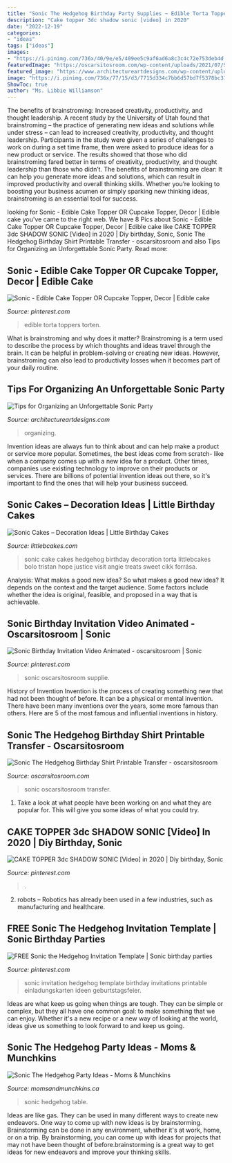 ```yaml
---
title: "Sonic The Hedgehog Birthday Party Supplies ~ Edible Torta Toppers Torten"
description: "Cake topper 3dc shadow sonic [video] in 2020"
date: "2022-12-19"
categories:
- "ideas"
tags: ["ideas"]
images:
- "https://i.pinimg.com/736x/40/9e/e5/409ee5c9af6ad6a8c3c4c72e753deb4d.jpg"
featuredImage: "https://oscarsitosroom.com/wp-content/uploads/2021/07/SONIC-SHIRT-731x1024.jpg"
featured_image: "https://www.architectureartdesigns.com/wp-content/uploads/2020/11/1-2.jpg"
image: "https://i.pinimg.com/736x/77/15/d3/7715d334c7bb6d57bd7f5378bc316a28.jpg"
ShowToc: true
author: "Ms. Libbie Williamson"
---
```



The benefits of brainstroming: Increased creativity, productivity, and thought leadership.
A recent study by the University of Utah found that brainstroming – the practice of generating new ideas and solutions while under stress – can lead to increased creativity, productivity, and thought leadership. Participants in the study were given a series of challenges to work on during a set time frame, then were asked to produce ideas for a new product or service. The results showed that those who did brainstroming fared better in terms of creativity, productivity, and thought leadership than those who didn’t.
The benefits of brainstroming are clear: It can help you generate more ideas and solutions, which can result in improved productivity and overall thinking skills. Whether you’re looking to boosting your business acumen or simply sparking new thinking ideas, brainstroming is an essential tool for success.

	

		
looking for Sonic - Edible Cake Topper OR Cupcake Topper, Decor | Edible cake you've came to the right web. We have 8 Pics about Sonic - Edible Cake Topper OR Cupcake Topper, Decor | Edible cake like CAKE TOPPER 3dc SHADOW SONIC [Video] in 2020 | Diy birthday, Sonic, Sonic The Hedgehog Birthday Shirt Printable Transfer - oscarsitosroom and also Tips for Organizing an Unforgettable Sonic Party. Read more:
		
    
## Sonic - Edible Cake Topper OR Cupcake Topper, Decor | Edible Cake

<img loading=lazy src="https://i.pinimg.com/736x/d5/be/d7/d5bed75ee2ccf7611e956dfe968f8c36.jpg" onerror="this.onerror=null;this.src='https://tse2.mm.bing.net/th?id=OIP.GBxjVGxaKnEaqFFx-82h0QHaG7&amp;pid=15.1';" alt="Sonic - Edible Cake Topper OR Cupcake Topper, Decor | Edible cake">

_Source: pinterest.com_

>edible torta toppers torten. 

	

What is brainstroming and why does it matter?
Brainstroming is a term used to describe the process by which thoughts and ideas travel through the brain. It can be helpful in problem-solving or creating new ideas. However, brainstroming can also lead to productivity losses when it becomes part of your daily routine.

    
## Tips For Organizing An Unforgettable Sonic Party

<img loading=lazy src="https://www.architectureartdesigns.com/wp-content/uploads/2020/11/1-2.jpg" onerror="this.onerror=null;this.src='https://tse1.mm.bing.net/th?id=OIP.JXaG-qTubYBFZZ9TR4672QHaKg&amp;pid=15.1';" alt="Tips for Organizing an Unforgettable Sonic Party">

_Source: architectureartdesigns.com_

>organizing. 

	

Invention ideas are always fun to think about and can help make a product or service more popular. Sometimes, the best ideas come from scratch- like when a company comes up with a new idea for a product. Other times, companies use existing technology to improve on their products or services. There are billions of potential invention ideas out there, so it's important to find the ones that will help your business succeed.

    
## Sonic Cakes – Decoration Ideas | Little Birthday Cakes

<img loading=lazy src="http://www.littlebcakes.com/wp-content/uploads/2014/05/Sonic-Cakes.jpg" onerror="this.onerror=null;this.src='https://tse3.mm.bing.net/th?id=OIP.wQcqkya4Qa3-Zak9ctukCQHaJ4&amp;pid=15.1';" alt="Sonic Cakes – Decoration Ideas | Little Birthday Cakes">

_Source: littlebcakes.com_

>sonic cake cakes hedgehog birthday decoration torta littlebcakes bolo tristan hope justice visit angie treats sweet cikk forrása. 

	

Analysis: What makes a good new idea?
So what makes a good new idea? It depends on the context and the target audience. Some factors include whether the idea is original, feasible, and proposed in a way that is achievable.

    
## Sonic Birthday Invitation Video Animated - Oscarsitosroom | Sonic

<img loading=lazy src="https://i.pinimg.com/736x/bb/f6/4c/bbf64cc9c581001afe135014950142a0.jpg" onerror="this.onerror=null;this.src='https://tse1.mm.bing.net/th?id=OIP.8CX4Y2QQ4aCVieRdFTkuaQHaNK&amp;pid=15.1';" alt="Sonic Birthday Invitation Video Animated - oscarsitosroom | Sonic">

_Source: pinterest.com_

>sonic oscarsitosroom supplie. 

	

History of Invention
Invention is the process of creating something new that had not been thought of before. It can be a physical or mental invention. There have been many inventions over the years, some more famous than others. Here are 5 of the most famous and influential inventions in history.

    
## Sonic The Hedgehog Birthday Shirt Printable Transfer - Oscarsitosroom

<img loading=lazy src="https://oscarsitosroom.com/wp-content/uploads/2021/07/SONIC-SHIRT-731x1024.jpg" onerror="this.onerror=null;this.src='https://tse3.mm.bing.net/th?id=OIP.sni6pzmCvMigmfNT-lT-FwHaKX&amp;pid=15.1';" alt="Sonic The Hedgehog Birthday Shirt Printable Transfer - oscarsitosroom">

_Source: oscarsitosroom.com_

>sonic oscarsitosroom transfer. 

	

1. Take a look at what people have been working on and what they are popular for. This will give you some ideas of what you could try. 

    
## CAKE TOPPER 3dc SHADOW SONIC [Video] In 2020 | Diy Birthday, Sonic

<img loading=lazy src="https://i.pinimg.com/736x/77/15/d3/7715d334c7bb6d57bd7f5378bc316a28.jpg" onerror="this.onerror=null;this.src='https://tse2.mm.bing.net/th?id=OIP.im7sGSecHwsxKRyvyFl3swHaNK&amp;pid=15.1';" alt="CAKE TOPPER 3dc SHADOW SONIC [Video] in 2020 | Diy birthday, Sonic">

_Source: pinterest.com_

>. 

	

2. robots – Robotics has already been used in a few industries, such as manufacturing and healthcare.

    
## FREE Sonic The Hedgehog Invitation Template | Sonic Birthday Parties

<img loading=lazy src="https://i.pinimg.com/736x/40/9e/e5/409ee5c9af6ad6a8c3c4c72e753deb4d.jpg" onerror="this.onerror=null;this.src='https://tse3.mm.bing.net/th?id=OIP.C4jvDZ6rWahcqdHn4bpHJAHaKX&amp;pid=15.1';" alt="FREE Sonic the Hedgehog Invitation Template | Sonic birthday parties">

_Source: pinterest.com_

>sonic invitation hedgehog template birthday invitations printable einladungskarten ideen geburtstagsfeier. 

	

Ideas are what keep us going when things are tough. They can be simple or complex, but they all have one common goal: to make something that we can enjoy. Whether it's a new recipe or a new way of looking at the world, ideas give us something to look forward to and keep us going.

    
## Sonic The Hedgehog Party Ideas - Moms &amp; Munchkins

<img loading=lazy src="https://www.momsandmunchkins.ca/wp-content/uploads/2018/05/sonic-party-11m.jpg" onerror="this.onerror=null;this.src='https://tse3.mm.bing.net/th?id=OIP.xSUfvz6gNMzySdjJ5oC5JwHaLH&amp;pid=15.1';" alt="Sonic The Hedgehog Party Ideas - Moms &amp; Munchkins">

_Source: momsandmunchkins.ca_

>sonic hedgehog table. 

	

Ideas are like gas. They can be used in many different ways to create new endeavors. One way to come up with new ideas is by brainstorming. Brainstorming can be done in any environment, whether it's at work, home, or on a trip. By brainstorming, you can come up with ideas for projects that may not have been thought of before.brainstorming is a great way to get ideas for new endeavors and improve your thinking skills.


